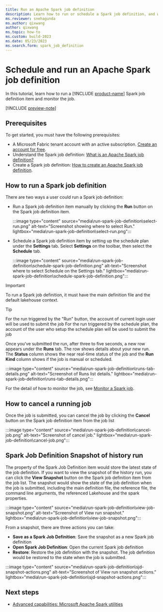 ```yaml
---
title: Run an Apache Spark job definition
description: Learn how to run or schedule a Spark job definition, and where to find the job definition status and details.
ms.reviewer: snehagunda
ms.author: qixwang
author: qixwang
ms.topic: how-to
ms.custom: build-2023
ms.date: 05/23/2023
ms.search.form: spark_job_definition
---
```


# Schedule and run an Apache Spark job definition

In this tutorial, learn how to run a [!INCLUDE [product-name](../includes/product-name.md)] Spark job definition item and monitor the job.

[!INCLUDE [preview-note](../includes/preview-note.md)]

## Prerequisites

To get started, you must have the following prerequisites:

- A Microsoft Fabric tenant account with an active subscription. [Create an account for free](../get-started/fabric-trial.md).
- Understand the Spark job definition: [What is an Apache Spark job definition?](spark-job-definition.md)
- Create a Spark job definition: [How to create an Apache Spark job definition](create-spark-job-definition.md).

## How to run a Spark job definition

There are two ways a user could run a Spark job definition:

- Run a Spark job definition item manually by clicking the **Run** button on the Spark job definition item.

  :::image type="content" source="media\run-spark-job-definition\select-run.png" alt-text="Screenshot showing where to select Run." lightbox="media\run-spark-job-definition\select-run.png":::

- Schedule a Spark job definition item by setting up the schedule plan under the **Settings** tab.  Select **Settings** on the toolbar, then select the **Schedule** tab.

  :::image type="content" source="media\run-spark-job-definition\schedule-spark-job-definition.png" alt-text="Screenshot where to select Schedule on the Settings tab." lightbox="media\run-spark-job-definition\schedule-spark-job-definition.png":::

> [!IMPORTANT]
> To run a Spark job definition, it must have the main definition file and the default lakehouse context.

> [!TIP]
> For the run triggered by the "Run" button, the account of current login user will be used to submit the job
> For the run triggered by the schedule plan, the account of the user who setup the schedule plan will be used to submit the job

Once you've submitted the run, after three to five seconds, a new row appears under the **Runs** tab. The row shows details about your new run. The **Status** column shows the near real-time status of the job and the **Run Kind** column shows if the job is manual or scheduled.

:::image type="content" source="media\run-spark-job-definition\runs-tab-details.png" alt-text="Screenshot of Runs list details." lightbox="media\run-spark-job-definition\runs-tab-details.png":::

For the detail of how to monitor the job, see [Monitor a Spark job](monitor-spark-job-definitions.md).

## How to cancel a running job

Once the job is submitted, you can cancel the job by clicking the **Cancel** button on the Spark job definition item from the job list

:::image type="content" source="media\run-spark-job-definition\cancel-job.png" alt-text="Screenshot of cancel job." lightbox="media\run-spark-job-definition\cancel-job.png":::

## Spark Job Definition Snapshot of history run

The property of the Spark Job Definition item would store the latest state of the job definition. If you want to view the snapshot of the history run, you can click the **View Snapshot** button on the Spark job definition item from the job list. The snapshot would show the state of the job definition when the job is submitted, including the main definition file, the reference file, the command line arguments, the referenced Lakehouse and the spark properties.

:::image type="content" source="media\run-spark-job-definition\view-job-snapshot.png" alt-text="Screenshot of View run snapshot." lightbox="media\run-spark-job-definition\view-job-snapshot.png":::

From a snapshot, there are three actions you can take:

- **Save as a Spark Job Definition**: Save the snapshot as a new Spark job definition
- **Open Spark Job Definition**: Open the current Spark job definition
- **Restore**: Restore the job definition with the snapshot. The job definition would be restored to the state when the job is submitted.

:::image type="content" source="media\run-spark-job-definition\sjd-snapshot-actions.png" alt-text="Screenshot of View run snapshot actions." lightbox="media\run-spark-job-definition\sjd-snapshot-actions.png":::

## Next steps

- [Advanced capabilities: Microsoft Apache Spark utilities](microsoft-spark-utilities.md)
